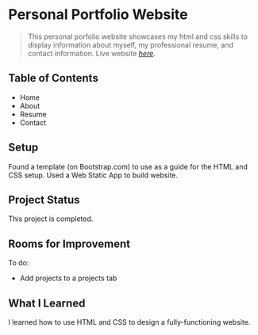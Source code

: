 # Personal Portfolio Website
> This personal porfolio website showcases my html and css skills to display information about myself, my professional resume, and contact information.
> Live website [_here_](https://laurenjamison1.com/).

## Table of Contents
* Home
* About
* Resume
* Contact

## Setup
Found a template (on Bootstrap.com) to use as a guide for the HTML and CSS setup. Used a Web Static App to build website. 

## Project Status
This project is completed.

## Rooms for Improvement
To do:
- Add projects to a projects tab

## What I Learned
I learned how to use HTML and CSS to design a fully-functioning website.
